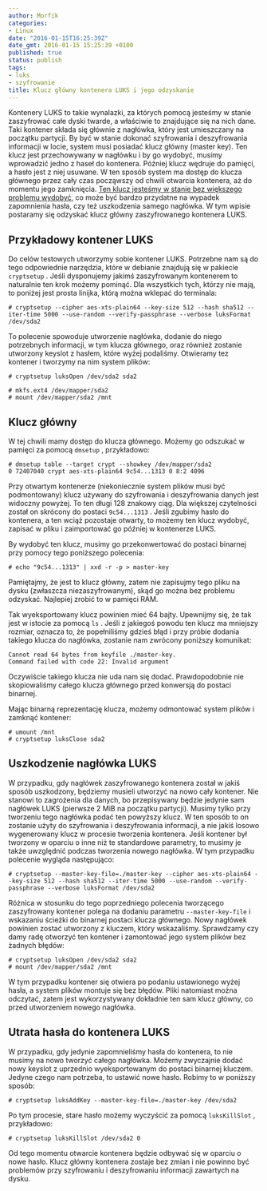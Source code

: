 ```yaml
---
author: Morfik
categories:
- Linux
date: "2016-01-15T16:25:39Z"
date_gmt: 2016-01-15 15:25:39 +0100
published: true
status: publish
tags:
- luks
- szyfrowanie
title: Klucz główny kontenera LUKS i jego odzyskanie
---
```


Kontenery LUKS to takie wynalazki, za których pomocą jesteśmy w stanie zaszyfrować całe dyski
twarde, a właściwie to znajdujące się na nich dane. Taki kontener składa się głównie z nagłówka,
który jest umieszczany na początku partycji. By być w stanie dokonać szyfrowania i deszyfrowania
informacji w locie, system musi posiadać klucz główny (master key). Ten klucz jest przechowywany w
nagłówku i by go wydobyć, musimy wprowadzić jedno z haseł do kontenera. Później klucz wędruje do
pamięci, a hasło jest z niej usuwane. W ten sposób system ma dostęp do klucza głównego przez cały
czas począwszy od chwili otwarcia kontenera, aż do momentu jego zamknięcia. [Ten klucz jesteśmy w
stanie bez większego problemu
wydobyć](https://gitlab.com/cryptsetup/cryptsetup/wikis/FrequentlyAskedQuestions), co może być
bardzo przydatne na wypadek zapomnienia hasła, czy też uszkodzenia samego nagłówka. W tym wpisie
postaramy się odzyskać klucz główny zaszyfrowanego kontenera LUKS.

<!--more-->
## Przykładowy kontener LUKS

Do celów testowych utworzymy sobie kontener LUKS. Potrzebne nam są do tego odpowiednie narzędzia,
które w debianie znajdują się w pakiecie `cryptsetup` . Jeśli dysponujemy jakimś zaszyfrowanym
kontenerem to naturalnie ten krok możemy pominąć. Dla wszystkich tych, którzy nie mają, to poniżej
jest prosta linijka, którą można wklepać do
    terminala:

    # cryptsetup --cipher aes-xts-plain64 --key-size 512 --hash sha512 --iter-time 5000 --use-random --verify-passphrase --verbose luksFormat /dev/sda2

To polecenie spowoduje utworzenie nagłówka, dodanie do niego potrzebnych informacji, w tym klucza
głównego, oraz również zostanie utworzony keyslot z hasłem, które wyżej podaliśmy. Otwieramy tez
kontener i tworzymy na nim system plików:

    # cryptsetup luksOpen /dev/sda2 sda2
    
    # mkfs.ext4 /dev/mapper/sda2
    # mount /dev/mapper/sda2 /mnt

## Klucz główny

W tej chwili mamy dostęp do klucza głównego. Możemy go odszukać w pamięci za pomocą `dmsetup` ,
przykładowo:

    # dmsetup table --target crypt --showkey /dev/mapper/sda2
    0 72407040 crypt aes-xts-plain64 9c54...1313 0 8:2 4096

Przy otwartym kontenerze (niekoniecznie system plików musi być podmontowany) klucz używany do
szyfrowania i deszyfrowania danych jest widoczny powyżej. To ten długi 128 znakowy ciąg. Dla
większej czytelności został on skrócony do postaci `9c54...1313` . Jeśli zgubimy hasło do
kontenera, a ten wciąż pozostaje otwarty, to możemy ten klucz wydobyć, zapisać w pliku i
zaimportować go później w kontenerze LUKS.

By wydobyć ten klucz, musimy go przekonwertować do postaci binarnej przy pomocy tego poniższego
polecenia:

    # echo "9c54...1313" | xxd -r -p > master-key

Pamiętajmy, że jest to klucz główny, zatem nie zapisujmy tego pliku na dysku (zwłaszcza
niezaszyfrowanym), skąd go można bez problemu odzyskać. Najlepiej zrobić to w pamięci RAM.

Tak wyeksportowany klucz powinien mieć 64 bajty. Upewnijmy się, że tak jest w istocie za pomocą `ls`
. Jeśli z jakiegoś powodu ten klucz ma mniejszy rozmiar, oznacza to, że popełniliśmy gdzieś błąd i
przy próbie dodania takiego klucza do nagłówka, zostanie nam zwrócony poniższy komunikat:

    Cannot read 64 bytes from keyfile ./master-key.
    Command failed with code 22: Invalid argument

Oczywiście takiego klucza nie uda nam się dodać. Prawdopodobnie nie skopiowaliśmy całego klucza
głównego przed konwersją do postaci binarnej.

Mając binarną reprezentację klucza, możemy odmontować system plików i zamknąć kontener:

    # umount /mnt
    # cryptsetup luksClose sda2 

## Uszkodzenie nagłówka LUKS

W przypadku, gdy nagłówek zaszyfrowanego kontenera został w jakiś sposób uszkodzony, będziemy
musieli utworzyć na nowo cały kontener. Nie stanowi to zagrożenia dla danych, bo przepisywany będzie
jedynie sam nagłówek LUKS (pierwsze 2 MiB na początku partycji). Musimy tylko przy tworzeniu tego
nagłówka podać ten powyższy klucz. W ten sposób to on zostanie użyty do szyfrowania i deszyfrowania
informacji, a nie jakiś losowo wygenerowany klucz w procesie tworzenia kontenera. Jeśli kontener był
tworzony w oparciu o inne niż te standardowe parametry, to musimy je także uwzględnić podczas
tworzenia nowego nagłówka. W tym przypadku polecenie wygląda
    następująco:

    # cryptsetup --master-key-file=./master-key --cipher aes-xts-plain64 --key-size 512 --hash sha512 --iter-time 5000 --use-random --verify-passphrase --verbose luksFormat /dev/sda2

Różnica w stosunku do tego poprzedniego polecenia tworzącego zaszyfrowany kontener polega na dodaniu
parametru `--master-key-file` i wskazaniu ścieżki do binarnej postaci klucza głównego. Nowy nagłówek
powinien zostać utworzony z kluczem, który wskazaliśmy. Sprawdzamy czy damy radę otworzyć ten
kontener i zamontować jego system plików bez żadnych błędów:

    # cryptsetup luksOpen /dev/sda2 sda2
    # mount /dev/mapper/sda2 /mnt

W tym przypadku kontener się otwiera po podaniu ustawionego wyżej hasła, a system plików montuje się
bez błędów. Pliki natomiast można odczytać, zatem jest wykorzystywany dokładnie ten sam klucz
główny, co przed utworzeniem nowego nagłówka.

## Utrata hasła do kontenera LUKS

W przypadku, gdy jedynie zapomnieliśmy hasła do kontenera, to nie musimy na nowo tworzyć całego
nagłówka. Możemy zwyczajnie dodać nowy keyslot z uprzednio wyeksportowanym do postaci binarnej
kluczem. Jedyne czego nam potrzeba, to ustawić nowe hasło. Robimy to w poniższy sposób:

    # cryptsetup luksAddKey --master-key-file=./master-key /dev/sda2

Po tym procesie, stare hasło możemy wyczyścić za pomocą `luksKillSlot` , przykładowo:

    # cryptsetup luksKillSlot /dev/sda2 0

Od tego momentu otwarcie kontenera będzie odbywać się w oparciu o nowe hasło. Klucz główny kontenera
zostaje bez zmian i nie powinno być problemów przy szyfrowaniu i deszyfrowaniu informacji zawartych
na dysku.
